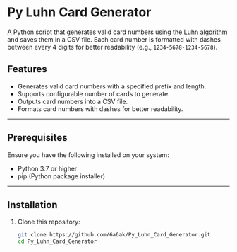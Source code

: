 # Py Luhn Card Generator

A Python script that generates valid card numbers using the [Luhn algorithm](https://en.wikipedia.org/wiki/Luhn_algorithm) and saves them in a CSV file. Each card number is formatted with dashes between every 4 digits for better readability (e.g., `1234-5678-1234-5678`).

## Features

- Generates valid card numbers with a specified prefix and length.
- Supports configurable number of cards to generate.
- Outputs card numbers into a CSV file.
- Formats card numbers with dashes for better readability.

---

## Prerequisites

Ensure you have the following installed on your system:

- Python 3.7 or higher
- pip (Python package installer)

---

## Installation

1. Clone this repository:
   ```bash
   git clone https://github.com/6a6ak/Py_Luhn_Card_Generator.git
   cd Py_Luhn_Card_Generator
